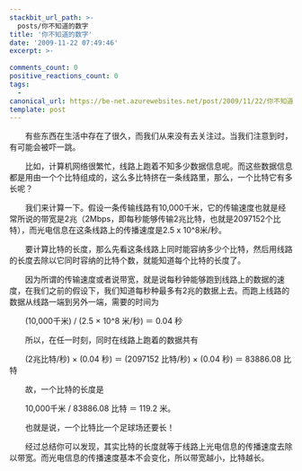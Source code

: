 ```yaml
---
stackbit_url_path: >-
  posts/你不知道的数字
title: '你不知道的数字'
date: '2009-11-22 07:49:46'
excerpt: >-
  
comments_count: 0
positive_reactions_count: 0
tags: 
  - 
canonical_url: https://be-net.azurewebsites.net/post/2009/11/22/你不知道的数字
template: post
---
```

<div style="text-indent: 2em;"><p>有些东西在生活中存在了很久，而我们从来没有去关注过。当我们注意到时，有可能会被吓一跳。</p><p>比如，计算机网络很繁忙，线路上跑着不知多少数据信息呢。而这些数据信息都是用由一个个比特组成的，这么多比特挤在一条线路里，那么，一个比特它有多长呢？</p><p>我们来计算一下。假设一条传输线路有10,000千米，它的传输速度也就是经常所说的带宽是2兆（2Mbps，即每秒能够传输2兆比特，也就是2097152个比特），而光电信息在这条线路上的传播速度是2.5 x 10^8米/秒。</p><p>要计算比特的长度，那么先看这条线路上同时能容纳多少个比特，然后用线路的长度去除以它同时容纳的比特个数，就能知道每个比特的长度了。</p><p>因为所谓的传输速度或者说带宽，就是说每秒钟能够跑到线路上的数据的速度，在我们之前的假设下，我们知道每秒种最多有2兆的数据上去。而跑上线路的数据从线路一端到另外一端，需要的时间为</p><p>(10,000千米) / (2.5 × 10^8 米/秒) ＝ 0.04 秒</p><p>所以，在任一时刻，同时在线路上跑着的数据共有</p><p>(2兆比特/秒) × (0.04 秒) ＝ (2097152 比特/秒) × (0.04 秒) ＝ 83886.08 比特&nbsp;</p><p>故，一个比特的长度是</p><p>10,000千米 / 83886.08 比特 ＝ 119.2 米。</p><p>也就是说，一个比特比一个足球场还要长！</p><p>经过总结你可以发现，其实比特的长度就等于线路上光电信息的传播速度去除以带宽。而光电信息的传播速度基本不会变化，所以带宽越小，比特越长。</p></div>